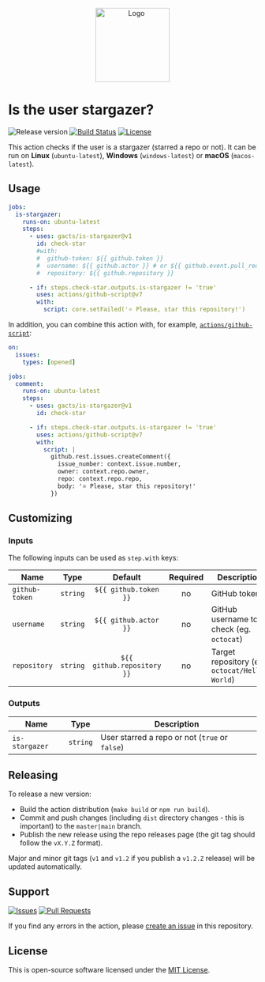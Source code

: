 <p align="center">
  <img src="https://user-images.githubusercontent.com/7326800/198824913-32caf179-f739-4a8c-b9f1-f1826e19531d.png" alt="Logo" width="150" />
</p>

# Is the user stargazer?

![Release version][badge_release_version]
[![Build Status][badge_build]][link_build]
[![License][badge_license]][link_license]

This action checks if the user is a stargazer (starred a repo or not). It can be run on **Linux** (`ubuntu-latest`),
**Windows** (`windows-latest`) or **macOS** (`macos-latest`).

## Usage

```yaml
jobs:
  is-stargazer:
    runs-on: ubuntu-latest
    steps:
      - uses: gacts/is-stargazer@v1
        id: check-star
        #with:
        #  github-token: ${{ github.token }}
        #  username: ${{ github.actor }} # or ${{ github.event.pull_request.user.login }} for PR author
        #  repository: ${{ github.repository }}

      - if: steps.check-star.outputs.is-stargazer != 'true'
        uses: actions/github-script@v7
        with:
          script: core.setFailed('⭐ Please, star this repository!')
```

In addition, you can combine this action with, for example, [`actions/github-script`](https://github.com/actions/github-script):

```yaml
on:
  issues:
    types: [opened]

jobs:
  comment:
    runs-on: ubuntu-latest
    steps:
      - uses: gacts/is-stargazer@v1
        id: check-star

      - if: steps.check-star.outputs.is-stargazer != 'true'
        uses: actions/github-script@v7
        with:
          script: |
            github.rest.issues.createComment({
              issue_number: context.issue.number,
              owner: context.repo.owner,
              repo: context.repo.repo,
              body: '⭐ Please, star this repository!'
            })
```

## Customizing

### Inputs

The following inputs can be used as `step.with` keys:

| Name           |   Type   |          Default           | Required | Description                                   |
|----------------|:--------:|:--------------------------:|:--------:|-----------------------------------------------|
| `github-token` | `string` |   `${{ github.token }}`    |    no    | GitHub token                                  |
| `username`     | `string` |   `${{ github.actor }}`    |    no    | GitHub username to check (eg. `octocat`)      |
| `repository`   | `string` | `${{ github.repository }}` |    no    | Target repository (eg. `octocat/Hello-World`) |

### Outputs

| Name           |   Type   | Description                                    |
|----------------|:--------:|------------------------------------------------|
| `is-stargazer` | `string` | User starred a repo or not (`true` or `false`) |

## Releasing

To release a new version:

- Build the action distribution (`make build` or `npm run build`).
- Commit and push changes (including `dist` directory changes - this is important) to the `master|main` branch.
- Publish the new release using the repo releases page (the git tag should follow the `vX.Y.Z` format).

Major and minor git tags (`v1` and `v1.2` if you publish a `v1.2.Z` release) will be updated automatically.

## Support

[![Issues][badge_issues]][link_issues]
[![Pull Requests][badge_pulls]][link_pulls]

If you find any errors in the action, please [create an issue][link_create_issue] in this repository.

## License

This is open-source software licensed under the [MIT License][link_license].

[badge_build]:https://img.shields.io/github/actions/workflow/status/gacts/is-stargazer/tests.yml?branch=master&maxAge=30
[badge_release_version]:https://img.shields.io/github/release/gacts/is-stargazer.svg?maxAge=30
[badge_license]:https://img.shields.io/github/license/gacts/is-stargazer.svg?longCache=true
[badge_release_date]:https://img.shields.io/github/release-date/gacts/is-stargazer.svg?maxAge=180
[badge_commits_since_release]:https://img.shields.io/github/commits-since/gacts/is-stargazer/latest.svg?maxAge=45
[badge_issues]:https://img.shields.io/github/issues/gacts/is-stargazer.svg?maxAge=45
[badge_pulls]:https://img.shields.io/github/issues-pr/gacts/is-stargazer.svg?maxAge=45

[link_build]:https://github.com/gacts/is-stargazer/actions
[link_license]:https://github.com/gacts/is-stargazer/blob/master/LICENSE
[link_issues]:https://github.com/gacts/is-stargazer/issues
[link_create_issue]:https://github.com/gacts/is-stargazer/issues/new
[link_pulls]:https://github.com/gacts/is-stargazer/pulls
